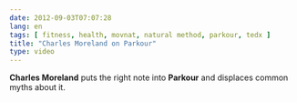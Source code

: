 ```yaml
---
date: 2012-09-03T07:07:28
lang: en
tags: [ fitness, health, movnat, natural method, parkour, tedx ]
title: "Charles Moreland on Parkour"
type: video
---
```


**Charles Moreland** puts the right note into **Parkour** and displaces common myths about it.
